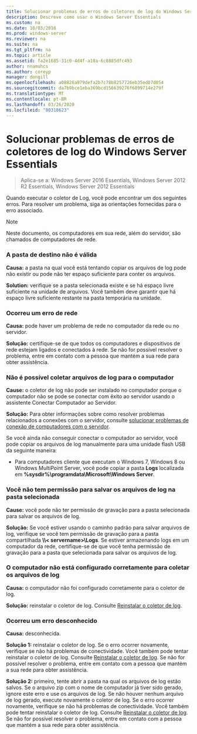 ```yaml
---
title: Solucionar problemas de erros de coletores de log do Windows Server Essentials
description: Descreve como usar o Windows Server Essentials
ms.custom: na
ms.date: 10/03/2016
ms.prod: windows-server
ms.reviewer: na
ms.suite: na
ms.tgt_pltfrm: na
ms.topic: article
ms.assetid: fa2e1685-31c0-4d4f-a10a-6c8885dfc493
author: nnamuhcs
ms.author: coreyp
manager: dongill
ms.openlocfilehash: a08826a979defa2b7c78b8257726eb35ed07d054
ms.sourcegitcommit: da7b9bce1eba369bcd156639276f6899714e279f
ms.translationtype: MT
ms.contentlocale: pt-BR
ms.lasthandoff: 03/26/2020
ms.locfileid: "80318623"
---
```

# <a name="troubleshoot-windows-server-essentials-log-collector-errors"></a>Solucionar problemas de erros de coletores de log do Windows Server Essentials

>Aplica-se a: Windows Server 2016 Essentials, Windows Server 2012 R2 Essentials, Windows Server 2012 Essentials

Quando executar o coletor de Log, você pode encontrar um dos seguintes erros. Para resolver um problema, siga as orientações fornecidas para o erro associado.  
  
> [!NOTE]
> Neste documento, os computadores em sua rede, além do servidor, são chamados de computadores de rede.
  
###  <a name="the-destination-folder-is-not-valid"></a><a name="BKMK_TheDestinationFolderIsNotValid"></a>A pasta de destino não é válida  
 **Causa:** a pasta na qual você está tentando copiar os arquivos de log pode não existir ou pode não ter espaço suficiente para conter os arquivos.  
  
 **Solution:** verifique se a pasta selecionada existe e se há espaço livre suficiente na unidade de arquivos. Você também deve garantir que há espaço livre suficiente restante na pasta temporária na unidade.  
  
###  <a name="a-network-error-has-occurred"></a><a name="BKMK_ANetworkErrorHasOccurred"></a>Ocorreu um erro de rede  
 **Causa:** pode haver um problema de rede no computador da rede ou no servidor.  
  
 **Solução:** certifique-se de que todos os computadores e dispositivos de rede estejam ligados e conectados à rede. Se não for possível resolver o problema, entre em contato com a pessoa que mantém a sua rede para obter assistência.  
  
###  <a name="cannot-collect-log-files-for-the-computer"></a><a name="BKMK_CannotCollectLogFiles"></a>Não é possível coletar arquivos de log para o computador  
 **Cause:** o coletor de log não pode ser instalado no computador porque o computador não se pode se conectar com êxito ao servidor usando o assistente Conectar Computador ao Servidor.  
  
 **Solução:** Para obter informações sobre como resolver problemas relacionados a conexões com o servidor, consulte [solucionar problemas de conexão de computadores com o servidor](https://go.microsoft.com/fwlink/p/?LinkID=241492).  
  
 Se você ainda não conseguir conectar o computador ao servidor, você pode copiar os arquivos de log manualmente para uma unidade flash USB da seguinte maneira:  
  
-   Para computadores cliente que executam o Windows 7, Windows 8 ou Windows MultiPoint Server, você pode copiar a pasta **Logs** localizada em **%sysdir%\programdata\Microsoft\Windows Server**.  
  
###  <a name="you-do-not-have-permission-to-save-the-log-files-to-the-selected-folder"></a><a name="BKMK_YouDoNotHavePermission"></a>Você não tem permissão para salvar os arquivos de log na pasta selecionada  
 **Cause:** você pode não ter permissão de gravação para a pasta selecionada para salvar os arquivos de log.  
  
 **Solução:** Se você estiver usando o caminho padrão para salvar arquivos de log, verifique se você tem permissão de gravação para a pasta compartilhada **\\\\< servername\>\Logs**. Se estiver armazenando logs em um computador da rede, certifique-se de que você tenha permissão de gravação para a pasta que selecionada para salvar os arquivos de log.  
  
###  <a name="the-computer-is-not-configured-properly-to-collect-the-log-files"></a><a name="BKMK_TheComputerIsNotConfiguredProperly"></a>O computador não está configurado corretamente para coletar os arquivos de log  
 **Causa:** o computador não foi configurado corretamente para o coletor de log.  
  
 **Solução:** reinstalar o coletor de log. Consulte [Reinstalar o coletor de log](Install-the-Windows-Server-Essentials-Log-Collector.md#BKMK_Reinstall).  
  
###  <a name="an-unknown-error-occurred"></a><a name="BKMK_AnUnknownErrorOccurred"></a>Ocorreu um erro desconhecido  
 **Causa:** desconhecida.  
  
 **Solução 1:** reinstalar o coletor de log. Se o erro ocorrer novamente, verifique se não há problemas de conectividade. Você também pode tentar reinstalar o coletor de log. Consulte [Reinstalar o coletor de log](Install-the-Windows-Server-Essentials-Log-Collector.md#BKMK_Reinstall). Se não for possível resolver o problema, entre em contato com a pessoa que mantém a sua rede para obter assistência.  
  
 **Solução 2:** primeiro, tente abrir a pasta na qual os arquivos de log estão salvos. Se o arquivo zip com o nome de computador já tiver sido gerado, ignore este erro e use os arquivos de log. Se não houver nenhum arquivo de log gerado, execute novamente o coletor de log. Se o erro ocorrer novamente, verifique se não há problemas de conectividade. Você também pode tentar reinstalar o coletor de log. Consulte [Reinstalar o coletor de log](Install-the-Windows-Server-Essentials-Log-Collector.md#BKMK_Reinstall). Se não for possível resolver o problema, entre em contato com a pessoa que mantém a sua rede para obter assistência.